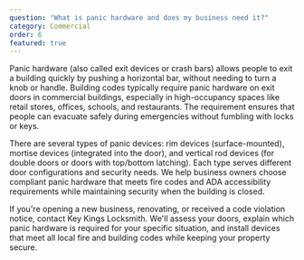 ```yaml
---
question: "What is panic hardware and does my business need it?"
category: Commercial
order: 6
featured: true
---
```


Panic hardware (also called exit devices or crash bars) allows people to exit a building quickly by pushing a horizontal bar, without needing to turn a knob or handle. Building codes typically require panic hardware on exit doors in commercial buildings, especially in high-occupancy spaces like retail stores, offices, schools, and restaurants. The requirement ensures that people can evacuate safely during emergencies without fumbling with locks or keys.

There are several types of panic devices: rim devices (surface-mounted), mortise devices (integrated into the door), and vertical rod devices (for double doors or doors with top/bottom latching). Each type serves different door configurations and security needs. We help business owners choose compliant panic hardware that meets fire codes and ADA accessibility requirements while maintaining security when the building is closed.

If you're opening a new business, renovating, or received a code violation notice, contact Key Kings Locksmith. We'll assess your doors, explain which panic hardware is required for your specific situation, and install devices that meet all local fire and building codes while keeping your property secure.
